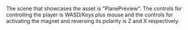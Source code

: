 The scene that showcases the asset is "PlanePreview".
The controls for controlling the player is WASD/Keys plus mouse and the controls for activating the magnet and reversing its polarity is Z and X respectively.
